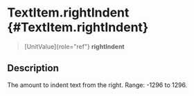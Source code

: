 TextItem.rightIndent {#TextItem.rightIndent}
====================

> [UnitValue]{role="ref"} **rightIndent**

Description
-----------

The amount to indent text from the right. Range: -1296 to 1296.
